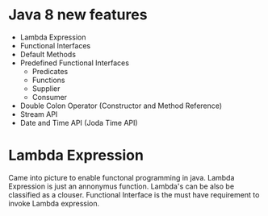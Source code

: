 # Java 8 new features
  - Lambda Expression
  - Functional Interfaces
  - Default Methods
  - Predefined Functional Interfaces
    - Predicates
    - Functions
    - Supplier
    - Consumer
  - Double Colon Operator (Constructor and Method Reference)
  - Stream API
  - Date and Time API (Joda Time API)


# Lambda Expression
  Came into picture to enable functonal programming in java. Lambda Expression is just an annonymus function. Lambda's can be also be classified as a clouser. Functional Interface is the must have requirement to invoke Lambda expression. 
